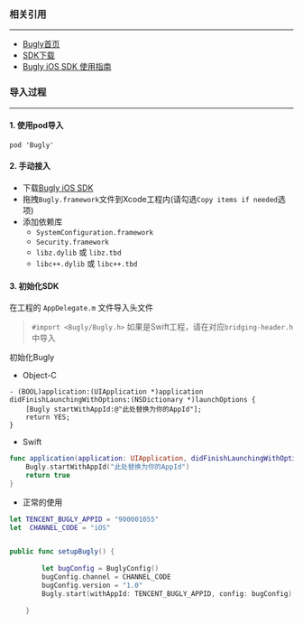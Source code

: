 
### 相关引用
---

* <a href="https://bugly.qq.com/v2/index" target="_blank">Bugly首页</a><br>
* <a href="https://bugly.qq.com/v2/sdkDownload" target="_blank">SDK下载</a><br>
* <a href="https://bugly.qq.com/docs/user-guide/instruction-manual-ios/?v=20170912151050" target="_blank">Bugly iOS SDK 使用指南</a><br>


### 导入过程
---

#### 1. 使用pod导入

`pod 'Bugly'`

#### 2. 手动接入
* 下载<a href="https://bugly.qq.com/docs/release-notes/release-ios-bugly/" target="_blank">Bugly iOS SDK</a>
* 拖拽`Bugly.framework`文件到Xcode工程内(请勾选`Copy items if needed`选项)
* 添加依赖库
  * `SystemConfiguration.framework`
  * `Security.framework`
  * `libz.dylib` 或 `libz.tbd`
  * `libc++.dylib` 或 `libc++.tbd`

#### 3. 初始化SDK

在工程的 `AppDelegate.m` 文件导入头文件
> `#import <Bugly/Bugly.h>`
> 如果是Swift工程，请在对应`bridging-header.h`中导入

初始化Bugly

* Object-C

```objc
- (BOOL)application:(UIApplication *)application didFinishLaunchingWithOptions:(NSDictionary *)launchOptions {
    [Bugly startWithAppId:@"此处替换为你的AppId"];
    return YES;
}
```

* Swift

```swift
func application(application: UIApplication, didFinishLaunchingWithOptions launchOptions: [NSObject: AnyObject]?) -> Bool {
    Bugly.startWithAppId("此处替换为你的AppId")
    return true
}
```

* 正常的使用

```swift
let TENCENT_BUGLY_APPID = "900001055"
let  CHANNEL_CODE = "iOS"


public func setupBugly() {
        
        let bugConfig = BuglyConfig()
        bugConfig.channel = CHANNEL_CODE
        bugConfig.version = "1.0"
        Bugly.start(withAppId: TENCENT_BUGLY_APPID, config: bugConfig)
    
    }

```
